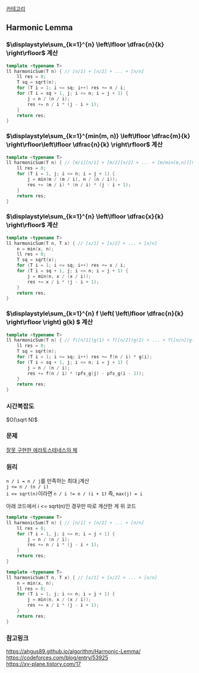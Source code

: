 [카테고리](/README.md)
## Harmonic Lemma
### $\displaystyle\sum_{k=1}^{n} \left\lfloor \dfrac{n}{k} \right\rfloor$ 계산
```cpp
template <typename T>
ll harmonicSum(T n) { // [n/1] + [n/2] + ... + [n/n]
    ll res = 0;
    T sq = sqrt(n);
    for (T i = 1; i <= sq; i++) res += n / i;
    for (T i = sq + 1, j; i <= n; i = j + 1) {
        j = n / (n / i);
        res += n / i * (j - i + 1);
    }
    return res;
}
```
### $\displaystyle\sum_{k=1}^{min(m, n)} \left\lfloor \dfrac{m}{k}  \right\rfloor\left\lfloor \dfrac{n}{k} \right\rfloor$ 계산
```cpp
template <typename T>
ll harmonicSum(T n) { // [m/1][n/1] + [m/2][n/2] + ... + [m/min(m,n)][n/min(m,n)]
    ll res = 0;
    for (T i = 1, j; i <= n; i = j + 1) {
        j = min(m / (m / i), n / (n / i));
        res += (m / i) * (n / i) * (j - i + 1);
    }
    return res;
}
```
### $\displaystyle\sum_{k=1}^{n} \left\lfloor \dfrac{x}{k} \right\rfloor$ 계산
```cpp
template <typename T>
ll harmonicSum(T n, T x) { // [x/1] + [x/2] + ... + [x/n]
    n = min(x, n);
    ll res = 0;
    T sq = sqrt(x);
    for (T i = 1; i <= sq; i++) res += x / i;
    for (T i = sq + 1, j; i <= n; i = j + 1) {
        j = min(n, x / (x / i));
        res += x / i * (j - i + 1);
    }
    return res;
}
```
### $\displaystyle\sum_{k=1}^{n} f \left( \left\lfloor \dfrac{n}{k} \right\rfloor \right) g(k) $ 계산
```cpp
template <typename T>
ll harmonicSum(T n) { // f([n/1])g(1) + f([n/2])g(2) + ... + f([n/n])g(n)
    ll res = 0;
    T sq = sqrt(n);
    for (T i = 1; i <= sq; i++) res += f(n / i) * g(i);
    for (T i = sq + 1, j; i <= n; i = j + 1) {
        j = n / (n / i);
        res += f(n / i) * (pfs_g(j) - pfs_g(i - 1));
    }
    return res;
}
```
### 시간복잡도 
$O(\sqrt N)$   

### 문제
[잘못 구현한 에라토스테네스의 체](https://www.acmicpc.net/problem/15897)

### 원리
`n / i = n / j`를 만족하는 최대 j계산   
`j <= n / (n / i)`   
`i <= sqrt(n)`이라면 `n / i != n / (i + 1)` 즉, `max(j) = i`

아래 코드에서 i <= sqrt(n)인 경우만 따로 계산한 게 위 코드
```cpp
template <typename T>
ll harmonicSum(T n) { // [n/1] + [n/2] + ... + [n/n]
    ll res = 0;
    for (T i = 1, j; i <= n; i = j + 1) {
        j = n / (n / i);
        res += n / i * (j - i + 1);
    }
    return res;
}
```
```cpp
template <typename T>
ll harmonicSum(T n, T x) { // [x/1] + [x/2] + ... + [x/n]
    n = min(x, n);
    ll res = 0;
    for (T i = 1, j; i <= n; i = j + 1) {
        j = min(n, x / (x / i));
        res += x / i * (j - i + 1);
    }
    return res;
}
```

### 참고링크
https://ahgus89.github.io/algorithm/Harmonic-Lemma/   
https://codeforces.com/blog/entry/53925   
https://xy-plane.tistory.com/17   